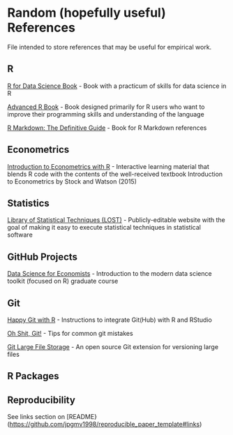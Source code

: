 # Random (hopefully useful) References

 File intended to store references that may be useful for empirical work.

## R 

[R for Data Science Book](https://r4ds.had.co.nz/) - Book with a practicum of skills for data science in R

[Advanced R Book](https://adv-r.hadley.nz/) - Book designed primarily for R users who want to improve their programming skills and understanding of the language

[R Markdown: The Definitive Guide](https://bookdown.org/yihui/rmarkdown) - Book for R Markdown references

## Econometrics

[Introduction to Econometrics with R](https://www.econometrics-with-r.org/index.html) -  Interactive learning material that blends R code with the contents of the well-received textbook Introduction to Econometrics by Stock and Watson (2015)

## Statistics

[Library of Statistical Techniques (LOST)](lost-stats.github.io/) - Publicly-editable website with the goal of making it easy to execute statistical techniques in statistical software

## GitHub Projects

[Data Science for Economists](https://github.com/uo-ec607/lectures) - Introduction to the modern data science toolkit (focused on R) graduate course

## Git

[Happy Git with R](https://happygitwithr.com/) - Instructions to integrate Git(Hub) with R and RStudio

[Oh Shit, Git!](https://ohshitgit.com/) - Tips for common git mistakes
 
[Git Large File Storage](https://git-lfs.github.com/) - An open source Git extension for versioning large files

## R Packages

## Reproducibility 

See links section on [README}(https://github.com/jpgmv1998/reproducible_paper_template#links)

